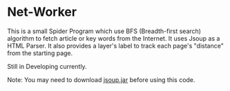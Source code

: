 # Net-Worker

This is a small Spider Program which use BFS (Breadth-first search) algorithm to fetch article or key words from the Internet. It uses Jsoup as a HTML Parser. It also provides a layer's label to track each page's "distance" from the starting page.

Still in Developing currently.

Note: You may need to download <a href src="https://jsoup.org/download">jsoup.jar</a> before using this code.
